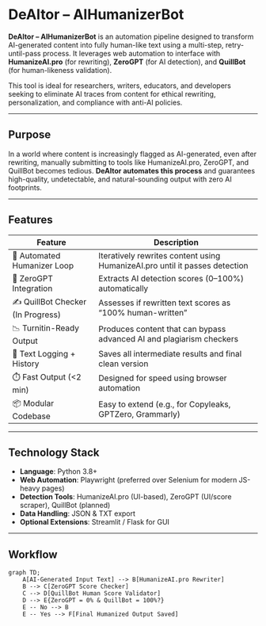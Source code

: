 # DeAItor – AIHumanizerBot

**DeAItor – AIHumanizerBot** is an automation pipeline designed to transform AI-generated content into fully human-like text using a multi-step, retry-until-pass process. It leverages web automation to interface with **HumanizeAI.pro** (for rewriting), **ZeroGPT** (for AI detection), and **QuillBot** (for human-likeness validation).

This tool is ideal for researchers, writers, educators, and developers seeking to eliminate AI traces from content for ethical rewriting, personalization, and compliance with anti-AI policies.

---

## Purpose

In a world where content is increasingly flagged as AI-generated, even after rewriting, manually submitting to tools like HumanizeAI.pro, ZeroGPT, and QuillBot becomes tedious. **DeAItor automates this process** and guarantees high-quality, undetectable, and natural-sounding output with zero AI footprints.

---

## Features

| Feature                             | Description                                                                 |
|-------------------------------------|-----------------------------------------------------------------------------|
| 🔁 Automated Humanizer Loop         | Iteratively rewrites content using HumanizeAI.pro until it passes detection |
| 🧠 ZeroGPT Integration              | Extracts AI detection scores (0–100%) automatically                         |
| ✍️ QuillBot Checker (In Progress)   | Assesses if rewritten text scores as “100% human-written”                  |
| 📉 Turnitin-Ready Output            | Produces content that can bypass advanced AI and plagiarism checkers        |
| 📝 Text Logging + History           | Saves all intermediate results and final clean version                      |
| ⏱️ Fast Output (<2 min)             | Designed for speed using browser automation                                 |
| 📦 Modular Codebase                 | Easy to extend (e.g., for Copyleaks, GPTZero, Grammarly)                    |

---

## Technology Stack

- **Language**: Python 3.8+
- **Web Automation**: Playwright (preferred over Selenium for modern JS-heavy pages)
- **Detection Tools**: HumanizeAI.pro (UI-based), ZeroGPT (UI/score scraper), QuillBot (planned)
- **Data Handling**: JSON & TXT export
- **Optional Extensions**: Streamlit / Flask for GUI

---

## Workflow

```mermaid
graph TD;
    A[AI-Generated Input Text] --> B[HumanizeAI.pro Rewriter]
    B --> C[ZeroGPT Score Checker]
    C --> D[QuillBot Human Score Validator]
    D --> E{ZeroGPT = 0% & QuillBot = 100%?}
    E -- No --> B
    E -- Yes --> F[Final Humanized Output Saved]
